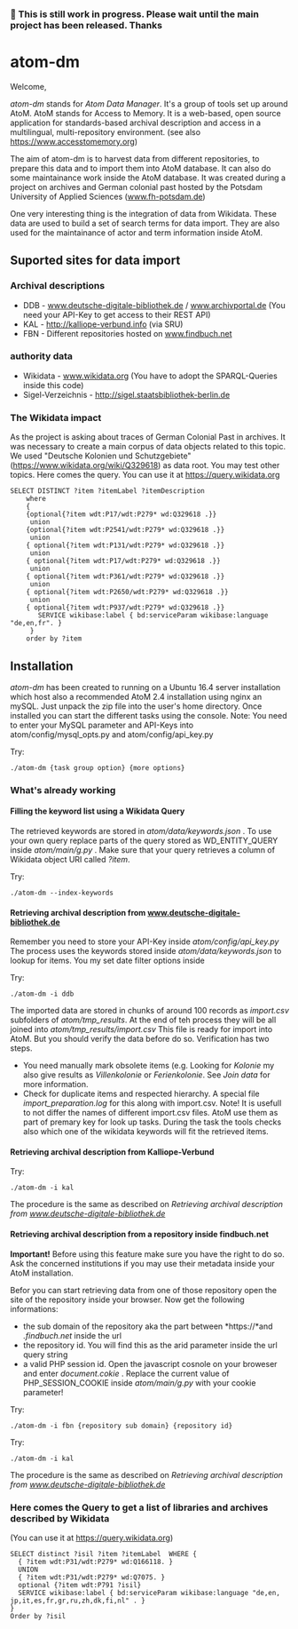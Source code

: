 
  
### :red_circle: This is still work in progress. Please wait until the main project has been released. Thanks ###

# atom-dm #

Welcome,

*atom-dm* stands for *Atom Data Manager*. It's a group of tools set up around AtoM.
AtoM stands for Access to Memory. It is a web-based, open source application for standards-based archival description and access in a multilingual, multi-repository environment. (see also <https://www.accesstomemory.org>)

The aim of atom-dm is to harvest data from different repositories, to prepare this data and to import them into AtoM database. It can also do some maintainance work inside the AtoM database.
It was created during a project on archives and German colonial past hosted by the Potsdam University of Applied Sciences (www.fh-potsdam.de)

One very interesting thing is the integration of data from Wikidata. These data are used to build a set of search terms for data import. They are also used for the maintainance of actor and term information inside AtoM.

## Suported sites for data import ##
### Archival descriptions ###
* DDB - www.deutsche-digitale-bibliothek.de / www.archivportal.de  (You need your API-Key to get access to their REST API)
* KAL - http://kalliope-verbund.info  (via SRU)
* FBN - Different repositories hosted on www.findbuch.net

### authority data ###
* Wikidata - www.wikidata.org (You have to adopt the SPARQL-Queries inside this code)
* Sigel-Verzeichnis  - http://sigel.staatsbibliothek-berlin.de

### The Wikidata impact ###
As the project is asking about traces of German Colonial Past in archives. 
It was necessary to create a main corpus of data objects related to this topic. 
We used "Deutsche Kolonien und Schutzgebiete" (https://www.wikidata.org/wiki/Q329618) as data root. You may test other topics. 
Here comes the query. You can use it at https://query.wikidata.org

```
SELECT DISTINCT ?item ?itemLabel ?itemDescription
	where 
	{
	{optional{?item wdt:P17/wdt:P279* wd:Q329618 .}}
	 union
	{optional{?item wdt:P2541/wdt:P279* wd:Q329618 .}}
	 union
	{ optional{?item wdt:P131/wdt:P279* wd:Q329618 .}} 
	 union
	{ optional{?item wdt:P17/wdt:P279* wd:Q329618 .}}
	 union
	{ optional{?item wdt:P361/wdt:P279* wd:Q329618 .}}
	 union
	{ optional{?item wdt:P2650/wdt:P279* wd:Q329618 .}}
	 union
	{ optional{?item wdt:P937/wdt:P279* wd:Q329618 .}}
	   SERVICE wikibase:label { bd:serviceParam wikibase:language "de,en,fr". }
	 } 
	order by ?item
```

## Installation ##
*atom-dm* has been created to running on a Ubuntu 16.4 server installation which host also a recommended AtoM 2.4 installation using nginx an mySQL.
Just unpack the zip file into the user's home directory. Once installed you can start the different tasks using the console.
Note: You need to enter your MySQL parameter and API-Keys into atom/config/mysql_opts.py and atom/config/api_key.py 

Try:

`./atom-dm {task group option} {more options}`

### What's already working ###
#### Filling the keyword list using a Wikidata Query ####
The retrieved keywords are stored in *atom/data/keywords.json* . 
To use your own query replace parts of the query stored as WD_ENTITY_QUERY inside *atom/main/g.py* . Make sure that your query retrieves a column of Wikidata object URI called *?item*.

Try:

`./atom-dm --index-keywords`

#### Retrieving archival description from www.deutsche-digitale-bibliothek.de ####
Remember you need to store your API-Key inside  *atom/config/api_key.py*
The process uses the keywords stored inside *atom/data/keywords.json* to lookup for items. You my set date filter options inside 

Try:

`./atom-dm -i ddb`

The imported data are stored in chunks of around 100 records as *import.csv* subfolders of *atom/tmp_results*. 
At the end of teh process they will be all joined into *atom/tmp_results/import.csv*
This file is ready for import into AtoM. But you should verify the data before do so. 
Verification has two steps. 
* You need manually mark obsolete items (e.g. Looking for *Kolonie* my also give results as *Villenkolonie* or *Ferienkolonie*. See *Join data* for more information.
* Check for duplicate items and respected hierarchy.  A special file *import_preparation.log* for this along with import.csv.
Note! It is usefull to not differ the names of different import.csv files. AtoM use them as part of premary key for look up tasks.
During the task the tools checks also which one of the wikidata keywords will fit the retrieved items. 

#### Retrieving archival description from Kalliope-Verbund ####

Try:

`./atom-dm -i kal`

The procedure is the same as described on *Retrieving archival description from www.deutsche-digitale-bibliothek.de*


#### Retrieving archival description from a repository inside findbuch.net ####
**Important!** Before using this feature make sure you have the right to do so. Ask the concerned institutions if you may use their metadata inside your AtoM installation.

Befor you can start retrieving data from one of those repository open the site of the repository inside your browser. Now get the following informations:
* the sub domain of the repository aka the part between *https://*and *.findbuch.net* inside the url
* the repository id. You will find this as the arid parameter inside the url query string
* a valid PHP session id. Open the javascript cosnole on your broweser and enter *document.cokie* . Replace the current value of PHP_SESSION_COOKIE inside *atom/main/g.py* with your cookie parameter!

Try:

`./atom-dm -i fbn {repository sub domain} {repository id}`


Try:

`./atom-dm -i kal`

The procedure is the same as described on *Retrieving archival description from www.deutsche-digitale-bibliothek.de*






### Here comes the Query to get a list of libraries and archives described by Wikidata ###
(You can use it at https://query.wikidata.org)

```
SELECT distinct ?isil ?item ?itemLabel  WHERE {
  { ?item wdt:P31/wdt:P279* wd:Q166118. }
  UNION
  { ?item wdt:P31/wdt:P279* wd:Q7075. }
  optional {?item wdt:P791 ?isil}
  SERVICE wikibase:label { bd:serviceParam wikibase:language "de,en, jp,it,es,fr,gr,ru,zh,dk,fi,nl" . } 
}
Order by ?isil
```

